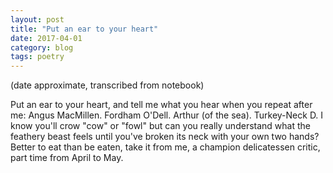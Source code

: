 ```yaml
---
layout: post
title: "Put an ear to your heart"
date: 2017-04-01
category: blog
tags: poetry
---
```


(date approximate, transcribed from notebook)

Put an ear to your heart, and tell me
what you hear when you repeat after me:
Angus MacMillen. Fordham O'Dell.
Arthur (of the sea). Turkey-Neck D.
I know you'll crow "cow" or "fowl"
but can you really understand
what the feathery beast feels
until you've broken its neck
with your own two hands?
Better to eat than be eaten,
take it from me,
a champion delicatessen critic,
part time from April to May.
